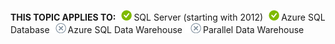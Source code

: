 <Token>**THIS TOPIC APPLIES TO:**![yes](media/yes.png)SQL Server (starting with 2012)![yes](media/yes.png)Azure SQL Database![no](media/no.png)Azure SQL Data Warehouse ![no](media/no.png)Parallel Data Warehouse </Token>

